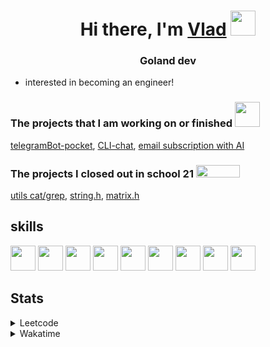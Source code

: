 <h1 align="center">Hi there, I'm <a href="https://t.me/N0gameNol1fee" target="_blank">Vlad</a> 
<img src="https://github.com/blackcater/blackcater/raw/main/images/Hi.gif" height="40"/></h1>
<h3 align="center">Goland dev</h3>

- interested in becoming an engineer!

<div>
 <h3>The projects that I am working on or finished <img height="40" width="40" src="https://cdn.simpleicons.org/go/sapphirine title = go">  </h3>
 <a href="https://github.com/Nol1feee/telegramBot-pocket">telegramBot-pocket</a>,
 <a href="https://github.com/Nol1feee/CLI-chat">CLI-chat</a>,
 <a href="https://github.com/Nol1feee/email-subscription-with-AI">email subscription with AI</a>
</div>

<div>
<h3>The projects I closed out in school 21 <img height="20" width="70" src="https://upload.wikimedia.org/wikipedia/commons/9/9b/Sberbank_Logo_2020.svg"> </h3>
<a href="https://github.com/Nol1feee/s21_grep-cat">utils cat/grep</a>,
<a href="https://github.com/Nol1feee/s21_string">string.h</a>, 
<a href="https://github.com/Nol1feee/s21_matrix">matrix.h</a>
</div>

<div>
 <h2>skills</h2>
<img height="40" width="40" src="https://cdn.simpleicons.org/go/sapphirine title = go"> 
<img height="40" width="40" src="https://cdn.simpleicons.org/docker/sapphirine title = docker">
<img height="40" width="40" src="https://cdn.simpleicons.org/PostgreSQL/sapphirine title = postgres"/>
<img height="40" width="40" src="https://cdn.simpleicons.org/git/sapphirine title = git"/>
<img height="40" width="40" src="https://cdn.simpleicons.org/gitlab/sapphirine title = gitlab"/>
<img height="40" width="40" src="https://cdn.simpleicons.org/swagger/sapphirine title = swagger"/>
<img height="40" width="40" src="https://cdn.simpleicons.org/gin/sapphirine title = gin"/>
<img height="40" width="40" src="https://cdn.simpleicons.org/gnubash/sapphirine title = bash"/>
<img height="40" width="40" src="https://cdn.simpleicons.org/C/sapphirine title = c"/> 
</div>

<h2>Stats</h2>
<details><summary>Leetcode</summary>

[![Nol1fe LeetCode stats](https://leetcode-stats-six.vercel.app/api?username=Nol1feee&theme=dark)](https://leetcode.com/Nol1feee/)
</details>

<details><summary>Wakatime</summary>
 
<!--START_SECTION:waka-->
📊 **This Week I Spent My Time On** 

```text
💬 Programming Languages: 
Go                       34 mins             █████████████░░░░░░░░░░░░   51.43 % 
YAML                     21 mins             ████████░░░░░░░░░░░░░░░░░   32.27 % 
Makefile                 3 mins              █░░░░░░░░░░░░░░░░░░░░░░░░   05.80 % 
go.mod                   2 mins              █░░░░░░░░░░░░░░░░░░░░░░░░   02.96 % 
CSS                      1 min               ░░░░░░░░░░░░░░░░░░░░░░░░░   01.85 % 

🐱‍💻 Projects: 
zeus                     56 mins             █████████████████████░░░░   84.07 % 
Unknown Project          9 mins              ████░░░░░░░░░░░░░░░░░░░░░   14.39 % 
microservices_course     0 secs              ░░░░░░░░░░░░░░░░░░░░░░░░░   01.30 % 
CLI-chat                 0 secs              ░░░░░░░░░░░░░░░░░░░░░░░░░   00.18 % 
test                     0 secs              ░░░░░░░░░░░░░░░░░░░░░░░░░   00.06 % 

💻 Operating System: 
Mac                      1 hr 7 mins         █████████████████████████   100.00 % 
```


 Last Updated on 23/12/2023 01:03:27 UTC
<!--END_SECTION:waka-->
</details>
